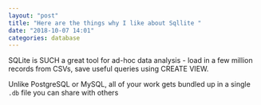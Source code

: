 ```yaml
---
layout: "post"
title: "Here are the things why I like about Sqllite "
date: "2018-10-07 14:01"
categories: database
---
```


SQLite is SUCH a great tool for ad-hoc data analysis - load in a few million records from CSVs, save useful queries using CREATE VIEW.

Unlike PostgreSQL or MySQL, all of your work gets bundled up in a single `.db` file you can share with others
